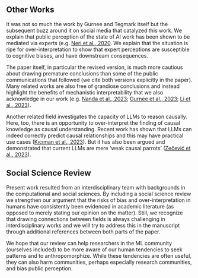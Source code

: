 ## Other Works

It was not so much the work by Gurnee and Tegmark itself but the subsequent buzz around it on social media that catalyzed this work. We explain that public perception of the state of AI work has been shown to be mediated via experts (e.g. [Neri et al., 2020](https://link.springer.com/article/10.1007/s00146-019-00924-9). We explain that the situation is ripe for over-interpretation to show that expert perceptions are susceptible to cognitive biases, and have downstream consequences.

The paper itself, in particular the revised version, is much more cautious about drawing premature conclusions than some of the public communications that followed (we cite both versions explicitly in the paper). Many related works are also free of grandiose conclusions and instead highlight the benefits of mechanistic interpretability that we also acknowledge in our work (e.g. [Nanda et al., 2023](https://arxiv.org/pdf/2309.00941.pdf); [Gurnee et al., 2023](https://arxiv.org/pdf/2305.01610.pdf); [Li et al., 2023](https://arxiv.org/pdf/2210.13382.pdf)).

Another related field investigates the capacity of LLMs to reason causally. Here, too, there is an opportunity to over-interpret the finding of causal knowledge as causal understanding. Recent work has shown that LLMs can indeed correctly predict causal relationships and this may have practical use cases ([Kıcıman et al., 2023](https://arxiv.org/abs/2305.00050)). But it has also been argued and demonstrated that current LLMs are mere ‘weak causal parrots’ ([Zečević et al., 2023](https://arxiv.org/abs/2308.13067)).

## Social Science Review

Present work resulted from an interdisciplinary team with backgrounds in the computational and social sciences. By including a social science review we strengthen our argument that the risks of bias and over-interpretation in humans have consistently been evidenced in academic literature (as opposed to merely stating our opinion on the matter). Still, we recognize that drawing connections between fields is always challenging in interdisciplinary works and we will try to address this in the manuscript through additional references between both parts of the paper. 

We hope that our review can help researchers in the ML community (ourselves included) to be more aware of our human tendencies to seek patterns and to anthropomorphize. While these tendencies are often useful, they can also harm communities, perhaps especially research communities, and bias public perception.
